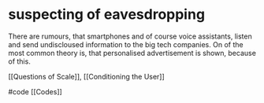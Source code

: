 # suspecting of eavesdropping
There are rumours, that smartphones and of course voice assistants, listen and send undiscloused information to the big tech companies. On of the most common theory is, that personalised advertisement is shown, because of this.

[[Questions of Scale]], [[Conditioning the User]]

#code [[Codes]]